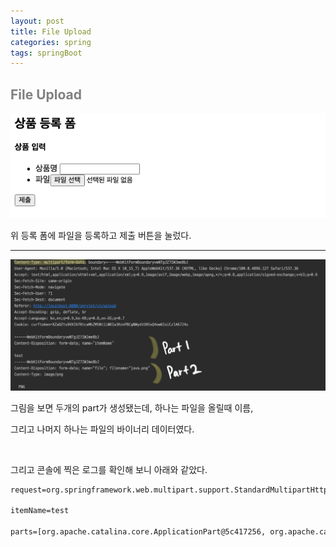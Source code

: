 ```yaml
---
layout: post
title: File Upload
categories: spring
tags: springBoot
---
```


## <span style="color:gray">File Upload</span>

<img src="/assets/img/spring/상품등록form.png">

위 등록 폼에 파일을 등록하고 제출 버튼을 눌렀다.

---

<img src="/assets/img/spring/fileupload.png">

그림을 보면 두개의 part가 생성됐는데, 하나는 파일을 올릴때 이름,

그리고 나머지 하나는 파일의 바이너리 데이터였다.

<br>

그리고 콘솔에 찍은 로그를 확인해 보니 아래와 같았다.

```txt
request=org.springframework.web.multipart.support.StandardMultipartHttpServletRequest@46348740

itemName=test

parts=[org.apache.catalina.core.ApplicationPart@5c417256, org.apache.catalina.core.ApplicationPart@55d16015]

```